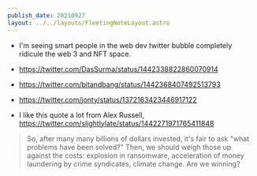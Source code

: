 ```yaml
---
publish_date: 20210927
layout: ../../layouts/FleetingNoteLayout.astro
---
```

- I'm seeing smart people in the web dev twitter bubble completely ridicule the web 3 and NFT space.

- https://twitter.com/DasSurma/status/1442338822860070914
- https://twitter.com/bitandbang/status/1442368407492513793
- https://twitter.com/jonty/status/1372163423446917122
- I like this quote a lot from Alex Russell,  https://twitter.com/slightlylate/status/1442271971765411848
> So, after many many billions of dollars invested, it's fair to ask "what problems have been solved?" Then, we should weigh those up against the costs: explosion in ransomware, acceleration of money laundering by crime syndicates, climate change. Are we winning?
